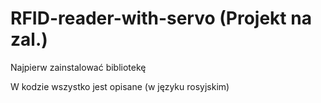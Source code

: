 # RFID-reader-with-servo (Projekt na zal.)

Najpierw zainstalować bibliotekę

W kodzie wszystko jest opisane (w języku rosyjskim)

